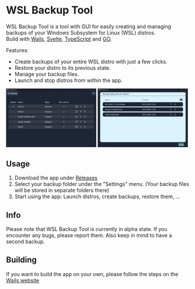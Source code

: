 # WSL Backup Tool

WSL Backup Tool is a tool with GUI for easily creating and managing backups of your Windows Subsystem for Linux (WSL) distros.  
Build with [Wails](https://wails.io), [Svelte](https://svelte.dev), [TypeScript](https://www.typescriptlang.org) and [GO](https://go.dev).

Features:
* Create backups of your entire WSL distro with just a few clicks.
* Restore your distro to its previous state.
* Manage your backup files.
* Launch and stop distros from within the app.

<p float="left">
  <img src="https://github.com/marvint24/wsl-backup-tool/blob/main/.readme-pictures/home.png" style="width:49%;" />
  <img src="https://github.com/marvint24/wsl-backup-tool/blob/main/.readme-pictures/list.png" style="width:49%;" /> 
</p>

## Usage
1. Download the app under [Releases](https://github.com/marvint24/wsl-backup-tool/releases)
2. Select your backup folder under the "Settings" menu. (Your backup files will be stored in separate folders there)
3. Start using the app: Launch distros, create backups, restore them, ...

## Info
Please note that WSL Backup Tool is currently in alpha state. If you encounter any bugs, please report them. Also keep in mind to have a second backup.  

## Building
If you want to build the app on your own, please follow the steps on the [Wails website](https://wails.io/docs/gettingstarted/installation/)  
